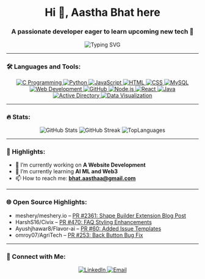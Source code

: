<h1 align="center">Hi 👋, Aastha Bhat here</h1>
<h3 align="center">A passionate developer eager to learn upcoming new tech 🚀</h3>

<p align="center">
  <img src="https://readme-typing-svg.herokuapp.com?font=Fira+Code&weight=500&size=24&pause=1000&color=F75C7E&center=true&vCenter=true&width=435&lines=Full-Stack+Developer;Machine+Learning+Engineer;Open-Source+Contributor;Tech+Explorer;Always+Learning+%F0%9F%8C%8C" alt="Typing SVG" />
</p>

---

### 🛠️ Languages and Tools:
<p align="center">
  <a href="https://www.cprogramming.com/" target="_blank"> <img src="https://img.icons8.com/color/48/000000/c-programming.png" alt="C Programming" /> </a>
  <a href="https://www.python.org" target="_blank"> <img src="https://img.icons8.com/color/48/000000/python.png" alt="Python" /> </a>
  <a href="https://developer.mozilla.org/en-US/docs/Web/JavaScript" target="_blank"> <img src="https://img.icons8.com/color/48/000000/javascript.png" alt="JavaScript" /> </a>
  <a href="https://www.w3.org/html/" target="_blank"> <img src="https://img.icons8.com/color/48/000000/html-5.png" alt="HTML" /> </a>
  <a href="https://www.w3schools.com/css/" target="_blank"> <img src="https://img.icons8.com/color/48/000000/css3.png" alt="CSS" /> </a>
  <a href="https://www.mysql.com/" target="_blank"> <img src="https://img.icons8.com/color/48/000000/mysql-logo.png" alt="MySQL" /> </a>
  <a href="https://developer.mozilla.org/en-US/docs/Web/Guide/HTML/HTML5" target="_blank"> <img src="https://img.icons8.com/color/48/000000/web-design.png" alt="Web Development" /> </a>
  <a href="https://github.com/" target="_blank"> <img src="https://img.icons8.com/ios-filled/50/6e40c9/github.png" alt="GitHub" /> </a>
  <a href="https://nodejs.org/" target="_blank"> <img src="https://img.icons8.com/color/48/000000/nodejs.png" alt="Node.js" /> </a>
  <a href="https://reactjs.org/" target="_blank"> <img src="https://img.icons8.com/color/48/000000/react-native.png" alt="React" /> </a>
  <a href="https://www.java.com/" target="_blank"> <img src="https://img.icons8.com/color/48/000000/java-coffee-cup-logo.png" alt="Java" /> </a>
  <a href="https://learn.microsoft.com/en-us/windows-server/identity/ad-ds/get-started/active-directory-domain-services-overview" target="_blank"> <img src="https://img.icons8.com/color/48/000000/active-directory.png" alt="Active Directory" /> </a>
  <a href="https://en.wikipedia.org/wiki/Data_visualization" target="_blank"> <img src="https://img.icons8.com/color/48/000000/combo-chart.png" alt="Data Visualization" /> </a>
</p>

---

### 🔥 Stats:
<p align="center">
  <img src="https://github-readme-stats.vercel.app/api?username=AasthathecoderX&show_icons=true&theme=radical" alt="GitHub Stats" />
  <img src="https://github-readme-streak-stats.herokuapp.com/?user=AasthathecoderX&theme=radical" alt="GitHub Streak" />
  <img src="https://github-readme-stats.vercel.app/api/top-langs/?username=AasthathecoderX&layout=compact&theme=radical" alt="TopLanguages"/>
</p>

---

### 🌟 Highlights:
- 🔭 I’m currently working on **A Website Development**
- 🌱 I’m currently learning **AI ML and Web3**
- 📫 How to reach me: **bhat.aasthaa@gmail.com**

---

### 🌐 Open Source Highlights:
- meshery/meshery.io – [PR #2361: Shape Builder Extension Blog Post](https://github.com/meshery/meshery.io/pull/2362)
- HarshS16/Civix – [PR #470: FAQ Styling Enhancements](https://github.com/HarshS16/Civix/pull/470)
- Ayushjhawar8/Flavor-ai – [PR #60: Added Issue Templates](https://github.com/Ayushjhawar8/Flavor-ai/pull/60)
- omroy07/AgriTech – [PR #253: Back Button Bug Fix](https://github.com/omroy07/AgriTech/pull/253)

---

### 🤝 Connect with Me:
<p align="center">
  <a href="https://www.linkedin.com/in/aastha-bhat-b66870308/" target="_blank">
    <img src="https://img.icons8.com/color/48/000000/linkedin.png" alt="LinkedIn" />
  </a>
  <a href="bhat.aasthaa@gmail.com" target="_blank">
    <img src="https://img.icons8.com/color/48/000000/gmail.png" alt="Email" />
  </a>
</p>

